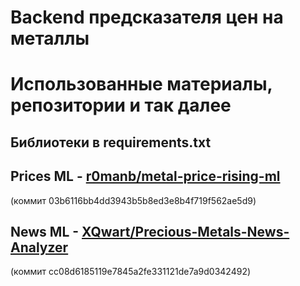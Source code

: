 # Backend предсказателя цен на металлы

# 

# Использованные материалы, репозитории и так далее

## Библиотеки в requirements.txt

## Prices ML - [r0manb/metal-price-rising-ml](https://github.com/r0manb/metal-price-rising-ml/tree/03b6116bb4dd3943b5b8ed3e8b4f719f562ae5d9) 
(коммит 03b6116bb4dd3943b5b8ed3e8b4f719f562ae5d9)

## News ML - [XQwart/Precious-Metals-News-Analyzer](https://github.com/XQwart/Precious-Metals-News-Analyzer/tree/cc08d6185119e7845a2fe331121de7a9d0342492)
(коммит cc08d6185119e7845a2fe331121de7a9d0342492)